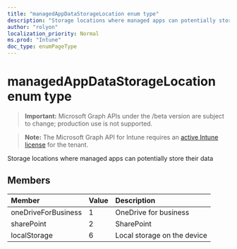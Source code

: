 ```yaml
---
title: "managedAppDataStorageLocation enum type"
description: "Storage locations where managed apps can potentially store their data"
author: "rolyon"
localization_priority: Normal
ms.prod: "Intune"
doc_type: enumPageType
---
```


# managedAppDataStorageLocation enum type

> **Important:** Microsoft Graph APIs under the /beta version are subject to change; production use is not supported.

> **Note:** The Microsoft Graph API for Intune requires an [active Intune license](https://go.microsoft.com/fwlink/?linkid=839381) for the tenant.

Storage locations where managed apps can potentially store their data

## Members
|Member|Value|Description|
|:---|:---|:---|
|oneDriveForBusiness|1|OneDrive for business|
|sharePoint|2|SharePoint|
|localStorage|6|Local storage on the device|



